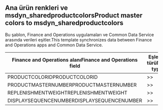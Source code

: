 ## <a name="product-master-colors-to-msdyn_sharedproductcolors"></a><span data-ttu-id="5d3fe-101">Ana ürün renkleri ve msdyn_sharedproductcolors</span><span class="sxs-lookup"><span data-stu-id="5d3fe-101">Product master colors to msdyn_sharedproductcolors</span></span>

<span data-ttu-id="5d3fe-102">Bu şablon, Finance and Operations uygulamaları ve Common Data Service arasında verileri eşitler.</span><span class="sxs-lookup"><span data-stu-id="5d3fe-102">This template synchronizes data between Finance and Operations apps and Common Data Service.</span></span>

<span data-ttu-id="5d3fe-103">Finance and Operations alanı</span><span class="sxs-lookup"><span data-stu-id="5d3fe-103">Finance and Operations field</span></span> | <span data-ttu-id="5d3fe-104">Eşleme türü</span><span class="sxs-lookup"><span data-stu-id="5d3fe-104">Map type</span></span> | <span data-ttu-id="5d3fe-105">Diğer Dynamics 365 alanı</span><span class="sxs-lookup"><span data-stu-id="5d3fe-105">Other Dynamics 365 field</span></span> | <span data-ttu-id="5d3fe-106">Varsayılan değer</span><span class="sxs-lookup"><span data-stu-id="5d3fe-106">Default value</span></span>
---|---|---|---
<span data-ttu-id="5d3fe-107">PRODUCTCOLORID</span><span class="sxs-lookup"><span data-stu-id="5d3fe-107">PRODUCTCOLORID</span></span> | >> | <span data-ttu-id="5d3fe-108">msdyn_productcolor.msdyn_productcolorname</span><span class="sxs-lookup"><span data-stu-id="5d3fe-108">msdyn_productcolor.msdyn_productcolorname</span></span> | 
<span data-ttu-id="5d3fe-109">PRODUCTMASTERNUMBER</span><span class="sxs-lookup"><span data-stu-id="5d3fe-109">PRODUCTMASTERNUMBER</span></span> | >> | <span data-ttu-id="5d3fe-110">msdyn_globalproduct.msdyn_productnumber</span><span class="sxs-lookup"><span data-stu-id="5d3fe-110">msdyn_globalproduct.msdyn_productnumber</span></span> | 
<span data-ttu-id="5d3fe-111">REPLENISHMENTWEIGHT</span><span class="sxs-lookup"><span data-stu-id="5d3fe-111">REPLENISHMENTWEIGHT</span></span> | >> | <span data-ttu-id="5d3fe-112">msdyn_replenishmentweight</span><span class="sxs-lookup"><span data-stu-id="5d3fe-112">msdyn_replenishmentweight</span></span> | 
<span data-ttu-id="5d3fe-113">DISPLAYSEQUENCENUMBER</span><span class="sxs-lookup"><span data-stu-id="5d3fe-113">DISPLAYSEQUENCENUMBER</span></span> | >> | <span data-ttu-id="5d3fe-114">msdyn_displaysequencenumber</span><span class="sxs-lookup"><span data-stu-id="5d3fe-114">msdyn_displaysequencenumber</span></span> | 

